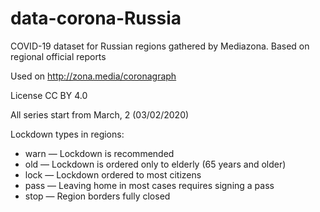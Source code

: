 # data-corona-Russia
COVID-19 dataset for Russian regions gathered by Mediazona. Based on regional official reports

Used on http://zona.media/coronagraph

License CC BY 4.0

All series start from March, 2 (03/02/2020)

Lockdown types in regions:
* warn — Lockdown is recommended
* old — Lockdown is ordered only to elderly (65 years and older)
* lock — Lockdown ordered to most citizens
* pass — Leaving home in most cases requires signing a pass
* stop — Region borders fully closed
